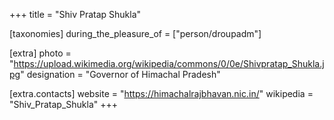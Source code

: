 +++
title = "Shiv Pratap Shukla"

[taxonomies]
during_the_pleasure_of = ["person/droupadm"]

[extra]
photo = "https://upload.wikimedia.org/wikipedia/commons/0/0e/Shivpratap_Shukla.jpg"
designation = "Governor of Himachal Pradesh"

[extra.contacts]
website = "https://himachalrajbhavan.nic.in/"
wikipedia = "Shiv_Pratap_Shukla"
+++